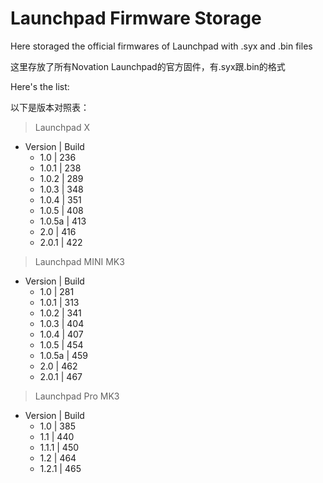 # Launchpad Firmware Storage

Here storaged the official firmwares of Launchpad with .syx and .bin files

这里存放了所有Novation Launchpad的官方固件，有.syx跟.bin的格式

Here's the list:

以下是版本对照表：

> Launchpad X
* Version | Build
  - 1.0 | 236
  - 1.0.1 | 238
  - 1.0.2 | 289
  - 1.0.3 | 348
  - 1.0.4 | 351
  - 1.0.5 | 408
  - 1.0.5a | 413
  - 2.0 | 416
  - 2.0.1 | 422

> Launchpad MINI MK3
* Version | Build
  - 1.0 | 281
  - 1.0.1 | 313
  - 1.0.2 | 341
  - 1.0.3 | 404
  - 1.0.4 | 407
  - 1.0.5 | 454
  - 1.0.5a | 459
  - 2.0 | 462
  - 2.0.1 | 467

> Launchpad Pro MK3
* Version | Build
  - 1.0 | 385
  - 1.1 | 440
  - 1.1.1 | 450
  - 1.2 | 464
  - 1.2.1 | 465